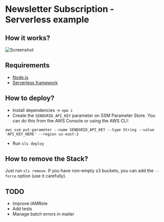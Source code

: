# Newsletter Subscription - Serverless example

## How it works?	
![Screenshot](https://i.imgur.com/dPrLp9N.png)

## Requirements
- [Node.js](https://nodejs.org)
- [Serverless framework](https://serverless.com/)

## How to deploy?
- Install dependencies -> `npm i`
- Create the `SENDGRID_API_KEY` parameter on SSM Parameter Store. You can do this from the AWS Console or using the AWS CLI:

```
aws ssm put-parameter --name SENDGRID_API_KEY --type String --value 'API_KEY_HERE' --region us-east-2
```

- Run `sls deploy`

## How to remove the Stack?
Just run `sls remove`. If you have non-empty s3 buckets, you can add the `--force` option (use it carefully).

## TODO
- Improve IAMRole
- Add tests
- Manage batch errors in mailer
